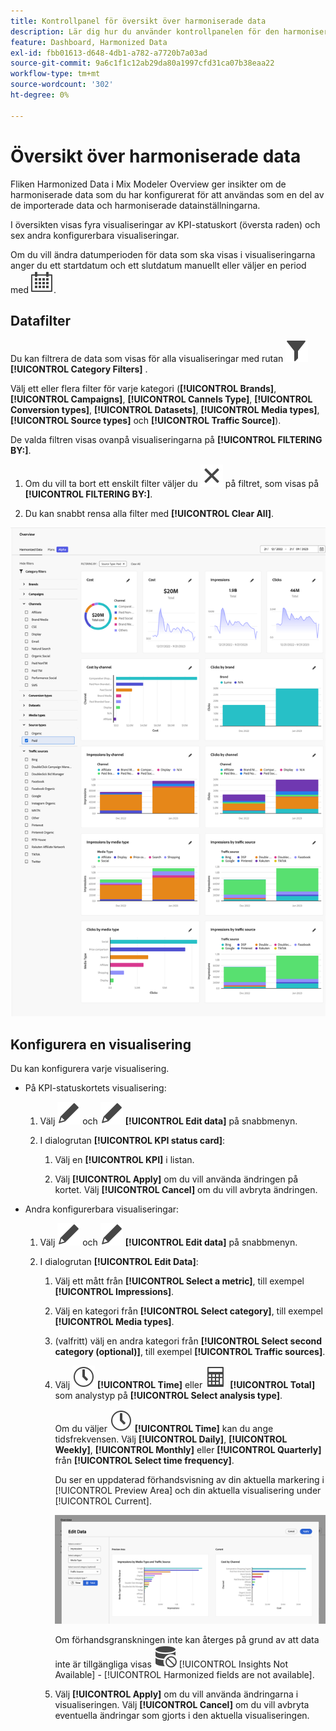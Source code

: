 ```yaml
---
title: Kontrollpanel för översikt över harmoniserade data
description: Lär dig hur du använder kontrollpanelen för den harmoniserade datapresentationen i Mix Modeler.
feature: Dashboard, Harmonized Data
exl-id: fbb01613-d648-4db1-a782-a7720b7a03ad
source-git-commit: 9a6c1f1c12ab29da80a1997cfd31ca07b38eaa22
workflow-type: tm+mt
source-wordcount: '302'
ht-degree: 0%

---
```


# Översikt över harmoniserade data

Fliken Harmonized Data i Mix Modeler Overview ger insikter om de harmoniserade data som du har konfigurerat för att användas som en del av de importerade data och harmoniserade datainställningarna.

I översikten visas fyra visualiseringar av KPI-statuskort (översta raden) och sex andra konfigurerbara visualiseringar.

Om du vill ändra datumperioden för data som ska visas i visualiseringarna anger du ett startdatum och ett slutdatum manuellt eller väljer en period med ![Kalender](/help/assets/icons/Calendar.svg).

## Datafilter

Du kan filtrera de data som visas för alla visualiseringar med rutan ![Filter](/help/assets/icons/Filter.svg) **[!UICONTROL Category Filters]** .

Välj ett eller flera filter för varje kategori (**[!UICONTROL Brands]**, **[!UICONTROL Campaigns]**, **[!UICONTROL Cannels Type]**, **[!UICONTROL Conversion types]**, **[!UICONTROL Datasets]**, **[!UICONTROL Media types]**, **[!UICONTROL Source types]** och **[!UICONTROL Traffic Source]**).

De valda filtren visas ovanpå visualiseringarna på **[!UICONTROL FILTERING BY:]**.

1. Om du vill ta bort ett enskilt filter väljer du ![Stäng](/help/assets/icons/Close.svg) på filtret, som visas på **[!UICONTROL FILTERING BY:]**.

1. Du kan snabbt rensa alla filter med **[!UICONTROL Clear All]**.

![Översikt över harmoniserade data](/help/assets/harmonized-data-overview.png)


## Konfigurera en visualisering

Du kan konfigurera varje visualisering.

* På KPI-statuskortets visualisering:

   1. Välj ![Redigera](/help/assets/icons/Edit.svg) och ![Redigera](/help/assets/icons/Edit.svg) **[!UICONTROL Edit data]** på snabbmenyn.

   1. I dialogrutan **[!UICONTROL KPI status card]**:

      1. Välj en **[!UICONTROL KPI]** i listan.

      1. Välj **[!UICONTROL Apply]** om du vill använda ändringen på kortet. Välj **[!UICONTROL Cancel]** om du vill avbryta ändringen.

* Andra konfigurerbara visualiseringar:

   1. Välj ![Redigera](/help/assets/icons/Edit.svg) och ![Redigera](/help/assets/icons/Edit.svg) **[!UICONTROL Edit data]** på snabbmenyn.

   1. I dialogrutan **[!UICONTROL Edit Data]**:

      1. Välj ett mått från **[!UICONTROL Select a metric]**, till exempel **[!UICONTROL Impressions]**.
      1. Välj en kategori från **[!UICONTROL Select category]**, till exempel **[!UICONTROL Media types]**.
      1. (valfritt) välj en andra kategori från **[!UICONTROL Select second category (optional)]**, till exempel **[!UICONTROL Traffic sources]**.
      1. Välj ![Clock](/help/assets/icons/Clock.svg) **[!UICONTROL Time]** eller ![Calculator](/help/assets/icons/Calculator.svg) **[!UICONTROL Total]** som analystyp på **[!UICONTROL Select analysis type]**.

         Om du väljer ![Klocka](/help/assets/icons/Clock.svg) **[!UICONTROL Time]** kan du ange tidsfrekvensen. Välj **[!UICONTROL Daily]**, **[!UICONTROL Weekly]**, **[!UICONTROL Monthly]** eller **[!UICONTROL Quarterly]** från **[!UICONTROL Select time frequency]**.

         Du ser en uppdaterad förhandsvisning av din aktuella markering i [!UICONTROL Preview Area] och din aktuella visualisering under [!UICONTROL Current].

         ![Redigera harmoniserad datwidget](/help/assets/edit-harmonized-data-widget.png)

         Om förhandsgranskningen inte kan återges på grund av att data inte är tillgängliga visas ![Datafel](/help/assets/icons/DataUnavailable.svg) [!UICONTROL Insights Not Available] - [!UICONTROL Harmonized fields are not available].

      1. Välj **[!UICONTROL Apply]** om du vill använda ändringarna i visualiseringen. Välj **[!UICONTROL Cancel]** om du vill avbryta eventuella ändringar som gjorts i den aktuella visualiseringen.
